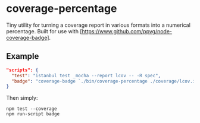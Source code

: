 coverage-percentage
===================

Tiny utility for turning a coverage report in various formats into a numerical percentage.  Built for use with [https://www.github.com/ppvg/node-coverage-badge].

## Example

```json
"scripts": {
  "test": "istanbul test _mocha --report lcov -- -R spec",
  "badge": "coverage-badge `./bin/coverage-percentage ./coverage/lcov.info --lcov` badge.png"
}
```

Then simply:

```
npm test --coverage
npm run-script badge
```
